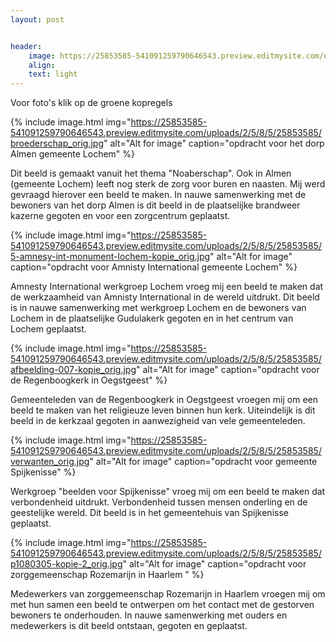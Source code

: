 ```yaml
---
layout: post


header:
    image: https://25853585-541091259790646543.preview.editmysite.com/uploads/2/5/8/5/25853585/img-kopie-2_orig.jpg
    align:
    text: light
---
```

Voor foto's klik op de groene kopregels

{% include image.html img="https://25853585-541091259790646543.preview.editmysite.com/uploads/2/5/8/5/25853585/broederschap_orig.jpg" alt="Alt for image" caption="opdracht voor het dorp Almen gemeente Lochem" %}

Dit beeld is gemaakt vanuit het thema "Noaberschap". Ook in Almen (gemeente Lochem) leeft nog sterk de zorg voor buren en naasten. Mij werd gevraagd hierover een beeld te maken.  In nauwe samenwerking met de bewoners van het dorp Almen is dit beeld in de plaatselijke brandweer kazerne gegoten en voor een zorgcentrum geplaatst.

{% include image.html img="https://25853585-541091259790646543.preview.editmysite.com/uploads/2/5/8/5/25853585/5-amnesy-int-monument-lochem-kopie_orig.jpg" alt="Alt for image" caption="opdracht voor Amnisty International gemeente Lochem" %}

Amnesty International werkgroep Lochem vroeg mij een beeld te maken dat de werkzaamheid van Amnisty International in de wereld uitdrukt. Dit beeld is in nauwe samenwerking met werkgroep Lochem en de bewoners van Lochem in de plaatselijke Gudulakerk gegoten en in het centrum van Lochem geplaatst.

{% include image.html img="https://25853585-541091259790646543.preview.editmysite.com/uploads/2/5/8/5/25853585/afbeelding-007-kopie_orig.jpg" alt="Alt for image" caption="opdracht voor de Regenboogkerk in Oegstgeest" %}

Gemeenteleden van de Regenboogkerk in Oegstgeest vroegen mij om een beeld te maken van het religieuze leven binnen hun kerk. Uiteindelijk is dit beeld in de kerkzaal gegoten in aanwezigheid van vele gemeenteleden.

{% include image.html img="https://25853585-541091259790646543.preview.editmysite.com/uploads/2/5/8/5/25853585/verwanten_orig.jpg" alt="Alt for image" caption="opdracht voor gemeente Spijkenisse" %}

Werkgroep "beelden voor Spijkenisse" vroeg mij om een beeld te maken dat verbondenheid uitdrukt. Verbondenheid tussen mensen onderling en de geestelijke wereld. Dit beeld is in het gemeentehuis van Spijkenisse geplaatst.

{% include image.html img="https://25853585-541091259790646543.preview.editmysite.com/uploads/2/5/8/5/25853585/p1080305-kopie-2_orig.jpg" alt="Alt for image" caption="opdracht voor zorggemeenschap Rozemarijn in Haarlem " %}

Medewerkers van zorggemeenschap Rozemarijn in Haarlem vroegen mij om met hun samen een beeld te ontwerpen om het contact met de gestorven bewoners te onderhouden. In nauwe samenwerking met ouders en medewerkers is dit beeld ontstaan, gegoten en geplaatst.
